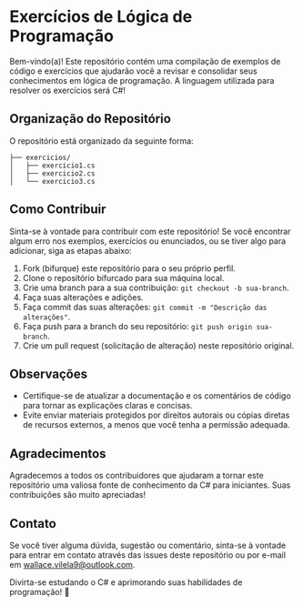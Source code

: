 # Exercícios de Lógica de Programação

Bem-vindo(a)! Este repositório contém uma compilação de exemplos de código e exercícios que ajudarão você a revisar e consolidar seus conhecimentos em lógica de programação. A linguagem utilizada para resolver os exercícios será C#!
## Organização do Repositório

O repositório está organizado da seguinte forma:

```
├── exercicios/
│   ├── exercicio1.cs
│   ├── exercicio2.cs
│   └── exercicio3.cs
```

## Como Contribuir

Sinta-se à vontade para contribuir com este repositório! Se você encontrar algum erro nos exemplos, exercícios ou enunciados, ou se tiver algo para adicionar, siga as etapas abaixo:

1. Fork (bifurque) este repositório para o seu próprio perfil.
2. Clone o repositório bifurcado para sua máquina local.
3. Crie uma branch para a sua contribuição: `git checkout -b sua-branch`.
4. Faça suas alterações e adições.
5. Faça commit das suas alterações: `git commit -m "Descrição das alterações"`.
6. Faça push para a branch do seu repositório: `git push origin sua-branch`.
7. Crie um pull request (solicitação de alteração) neste repositório original.

## Observações

- Certifique-se de atualizar a documentação e os comentários de código para tornar as explicações claras e concisas.
- Evite enviar materiais protegidos por direitos autorais ou cópias diretas de recursos externos, a menos que você tenha a permissão adequada.

## Agradecimentos

Agradecemos a todos os contribuidores que ajudaram a tornar este repositório uma valiosa fonte de conhecimento da C# para iniciantes. Suas contribuições são muito apreciadas!

## Contato

Se você tiver alguma dúvida, sugestão ou comentário, sinta-se à vontade para entrar em contato através das issues deste repositório ou por e-mail em wallace.vilela9@outlook.com.

Divirta-se estudando o C# e aprimorando suas habilidades de programação! 🚀
